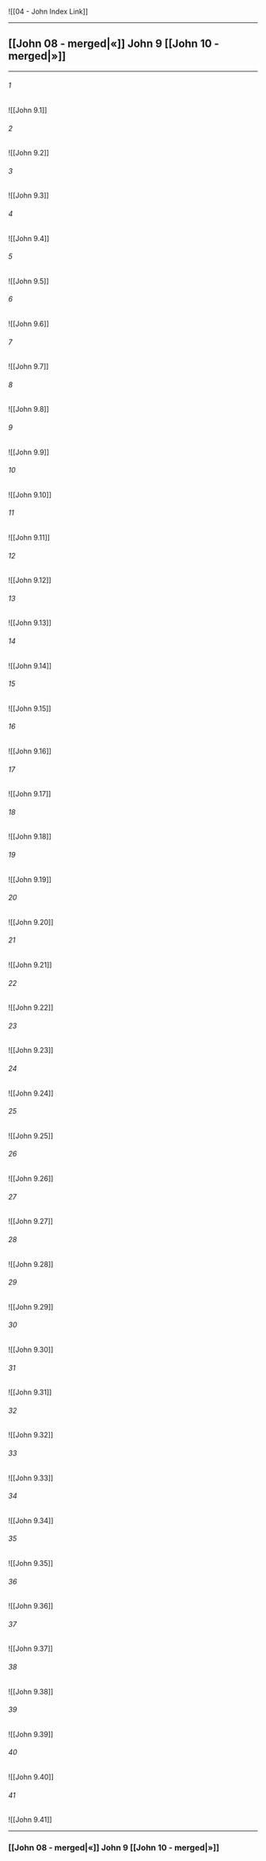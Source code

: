 ![[04 - John Index Link]]

---
##  [[John 08 - merged|«]] John 9 [[John 10 - merged|»]]

---

###### 1
![[John 9.1]] 

###### 2
![[John 9.2]] 

###### 3
![[John 9.3]] 

###### 4
![[John 9.4]]

###### 5 
![[John 9.5]] 

###### 6
![[John 9.6]] 

###### 7
![[John 9.7]] 

###### 8
![[John 9.8]] 

###### 9
![[John 9.9]] 

###### 10
![[John 9.10]] 

###### 11
![[John 9.11]] 

###### 12
![[John 9.12]]

###### 13
![[John 9.13]] 

###### 14
![[John 9.14]] 

###### 15
![[John 9.15]]

###### 16
![[John 9.16]] 

###### 17
![[John 9.17]]

###### 18
![[John 9.18]] 

###### 19
![[John 9.19]] 

###### 20
![[John 9.20]]

###### 21
![[John 9.21]] 

###### 22
![[John 9.22]] 

###### 23
![[John 9.23]]

###### 24
![[John 9.24]] 

###### 25
![[John 9.25]]

###### 26
![[John 9.26]] 

###### 27
![[John 9.27]] 

###### 28
![[John 9.28]]

###### 29
![[John 9.29]] 

###### 30
![[John 9.30]] 

###### 31
![[John 9.31]] 

###### 32
![[John 9.32]] 

###### 33
![[John 9.33]]

###### 34
![[John 9.34]] 

###### 35
![[John 9.35]]

###### 36
![[John 9.36]] 

###### 37
![[John 9.37]] 

###### 38
![[John 9.38]]

###### 39
![[John 9.39]] 

###### 40
![[John 9.40]] 

###### 41
![[John 9.41]] 


---
###  [[John 08 - merged|«]] John 9 [[John 10 - merged|»]]